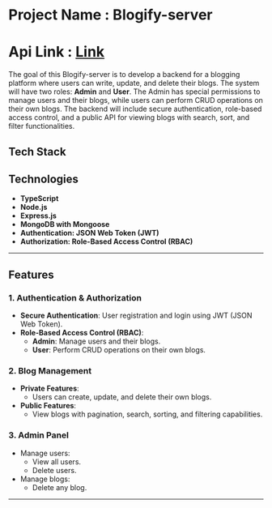 # Project Name : Blogify-server
# Api Link : [Link](https://bike-store-backend-flax.vercel.app/)

The goal of this Blogify-server is to develop a backend for a blogging platform where users can write, update, and delete their blogs. The system will have two roles: **Admin** and **User**. The Admin has special permissions to manage users and their blogs, while users can perform CRUD operations on their own blogs. The backend will include secure authentication, role-based access control, and a public API for viewing blogs with search, sort, and filter functionalities.

## Tech Stack

## Technologies

*   **TypeScript**
*   **Node.js**
*   **Express.js**
*   **MongoDB with Mongoose**
*   **Authentication: JSON Web Token (JWT)**
*   **Authorization: Role-Based Access Control (RBAC)**

---

## **Features**

### **1. Authentication & Authorization**
- **Secure Authentication**: User registration and login using JWT (JSON Web Token).
- **Role-Based Access Control (RBAC)**:
  - **Admin**: Manage users and their blogs.
  - **User**: Perform CRUD operations on their own blogs.

### **2. Blog Management**
- **Private Features**:
  - Users can create, update, and delete their own blogs.
- **Public Features**:
  - View blogs with pagination, search, sorting, and filtering capabilities.

### **3. Admin Panel**
- Manage users:
  - View all users.
  - Delete users.
- Manage blogs:
  - Delete any blog.

---

